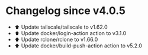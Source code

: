 # Changelog since v4.0.5
- ⬆️ Update tailscale/tailscale to v1.62.0 
- ⬆️ Update docker/login-action action to v3.1.0 
- ⬆️ Update rclone/rclone to v1.66.0 
- ⬆️ Update docker/build-push-action action to v5.2.0 
